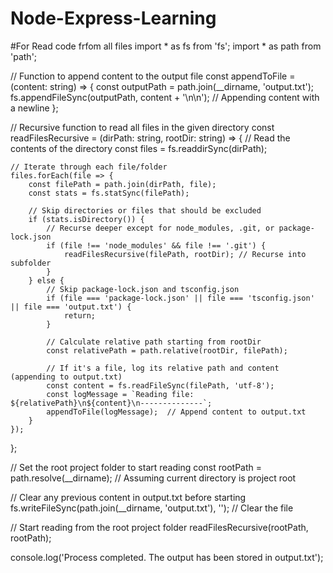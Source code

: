 # Node-Express-Learning

#For Read code frfom all files
import * as fs from 'fs';
import * as path from 'path';

// Function to append content to the output file
const appendToFile = (content: string) => {
    const outputPath = path.join(__dirname, 'output.txt');
    fs.appendFileSync(outputPath, content + '\n\n'); // Appending content with a newline
};

// Recursive function to read all files in the given directory
const readFilesRecursive = (dirPath: string, rootDir: string) => {
    // Read the contents of the directory
    const files = fs.readdirSync(dirPath);

    // Iterate through each file/folder
    files.forEach(file => {
        const filePath = path.join(dirPath, file);
        const stats = fs.statSync(filePath);

        // Skip directories or files that should be excluded
        if (stats.isDirectory()) {
            // Recurse deeper except for node_modules, .git, or package-lock.json
            if (file !== 'node_modules' && file !== '.git') {
                readFilesRecursive(filePath, rootDir); // Recurse into subfolder
            }
        } else {
            // Skip package-lock.json and tsconfig.json
            if (file === 'package-lock.json' || file === 'tsconfig.json' || file === 'output.txt') {
                return;
            }

            // Calculate relative path starting from rootDir
            const relativePath = path.relative(rootDir, filePath);

            // If it's a file, log its relative path and content (appending to output.txt)
            const content = fs.readFileSync(filePath, 'utf-8');
            const logMessage = `Reading file: ${relativePath}\n${content}\n--------------`;
            appendToFile(logMessage);  // Append content to output.txt
        }
    });
};

// Set the root project folder to start reading
const rootPath = path.resolve(__dirname);  // Assuming current directory is project root

// Clear any previous content in output.txt before starting
fs.writeFileSync(path.join(__dirname, 'output.txt'), '');  // Clear the file

// Start reading from the root project folder
readFilesRecursive(rootPath, rootPath);

console.log('Process completed. The output has been stored in output.txt');